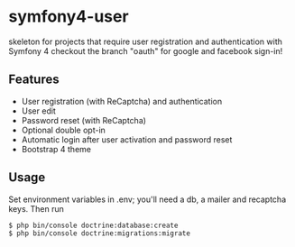 # symfony4-user
skeleton for projects that require user registration and authentication with Symfony 4
checkout the branch "oauth" for google and facebook sign-in!

## Features

* User registration (with ReCaptcha) and authentication
* User edit
* Password reset (with ReCaptcha)
* Optional double opt-in
* Automatic login after user activation and password reset
* Bootstrap 4 theme

## Usage

Set environment variables in .env; you'll need a db, a mailer and recaptcha keys. Then run

	$ php bin/console doctrine:database:create
	$ php bin/console doctrine:migrations:migrate
